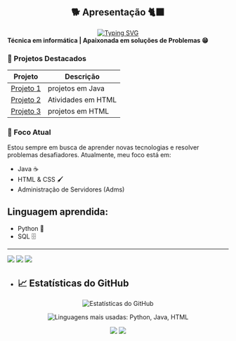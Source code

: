 <section id="apresentacao">
  <h1 align="center"> 🐕 Apresentação 🐈‍⬛</h1>
  <div align="center">
  <a href="https://git.io/typing-svg"><img src="https://readme-typing-svg.demolab.com?font=Fira+Code&size=22&pause=1000&color=F75C7E&width=435&lines= Meu +nome+é+Rayane+ Sousa+🙃;Sempre+em+busca+de +conhecimento!" alt="Typing SVG" /></a>
  </div>
  <b>Técnica em informática | Apaixonada em soluções de Problemas 😁</b>
</p>
  
### 📌 Projetos Destacados

| Projeto        | Descrição                                                   
|----------------|----------------------------------------------|
| [Projeto 1](https://github.com/Ydvtim/CTI-P7-POO-20242-LISTA01) | projetos em Java        
| [Projeto 2](https://github.com/Ydvtim/Atividades-WEB-I---HTML) | Atividades em HTML 
| [Projeto 3](https://github.com/Ydvtim/Projetos-WEB-I-HTML)| projetos em HTML

### 🎯 Foco Atual

Estou sempre em busca de aprender novas tecnologias e resolver problemas desafiadores. Atualmente, meu foco está em:
- Java ☕
- HTML & CSS 🖌️
- Administração de Servidores (Adms)
## Linguagem aprendida:
- Python 🐍
- SQL 🗄️
-------------------------------------------
<img src="https://img.shields.io/badge/Python-3776AB?style=for-the-badge&logo=python&logoColor=white"/> <img src="https://img.shields.io/badge/Java-007396?style=for-the-badge&logo=java&logoColor=white"/> <img src="https://img.shields.io/badge/HTML5-E34F26?style=for-the-badge&logo=html5&logoColor=white"/> 
- ## 📈 Estatísticas do GitHub
<p align="center">
  <img src="https://github-readme-stats.vercel.app/api?username=Ydvtim&show_icons=true&hide_title=true&theme=dracula&title_color=ff79c6&icon_color=ff79c6&text_color=ffb6c1&bg_color=282a36" alt="Estatísticas do GitHub" />
</p>
<p align="center">
  <img src="https://github-readme-stats.vercel.app/api/top-langs/?username=Ydvtim&layout=compact&langs_count=3&title_color=000000&text_color=000000&bg_color=ffc0cb" alt="Linguagens mais usadas: Python, Java, HTML" />
</p>

<p align="center">
  <a href="mailto: rayanesousa@aluno.ifce.edu.br"><img src="https://img.shields.io/badge/E--mail-D14836?style=for-the-badge&logo=gmail&logoColor=white"/></a>
  <a href="https://www.instagram.com/rayanesousa20.24?igsh=MXFlM3JmeGN0cHEyNQ=="><img src="https://img.shields.io/badge/Instagram-E4405F?style=for-the-badge&logo=instagram&logoColor=white"/></a>
</p>
